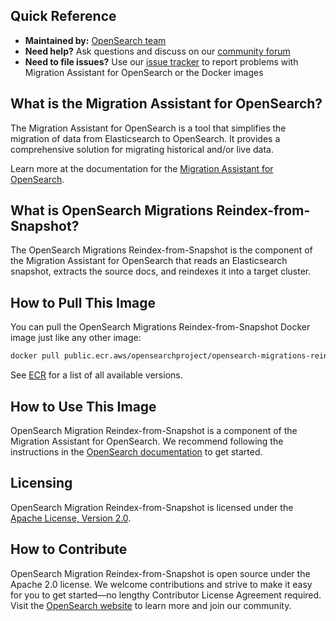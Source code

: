 ## Quick Reference

- **Maintained by:** [OpenSearch team](https://github.com/opensearch-project)
- **Need help?** Ask questions and discuss on our [community forum](https://forum.opensearch.org/tag/migration)
- **Need to file issues?** Use our [issue tracker](https://github.com/opensearch-project/opensearch-migrations/issues) to report problems with Migration Assistant for OpenSearch or the Docker images

## What is the Migration Assistant for OpenSearch?

The Migration Assistant for OpenSearch is a tool that simplifies the migration of data from Elasticsearch to OpenSearch. It provides a comprehensive solution for migrating historical and/or live data.

Learn more at the documentation for the [Migration Assistant for OpenSearch](https://docs.opensearch.org/docs/latest/migration-assistant).

## What is OpenSearch Migrations Reindex-from-Snapshot?

The OpenSearch Migrations Reindex-from-Snapshot is the component of the Migration Assistant for OpenSearch that reads an Elasticsearch snapshot, extracts the source docs, and reindexes it into a target cluster.

## How to Pull This Image

You can pull the OpenSearch Migrations Reindex-from-Snapshot Docker image just like any other image:

```bash
docker pull public.ecr.aws/opensearchproject/opensearch-migrations-reindex-from-snapshot:latest
```

See [ECR](https://gallery.ecr.aws/opensearchproject/opensearch-migrations-reindex-from-snapshot) for a list of all available versions.

## How to Use This Image

OpenSearch Migration Reindex-from-Snapshot is a component of the Migration Assistant for OpenSearch. We recommend following the instructions in the [OpenSearch documentation](https://docs.opensearch.org/docs/latest/migration-assistant) to get started.

## Licensing

OpenSearch Migration Reindex-from-Snapshot is licensed under the [Apache License, Version 2.0](https://www.apache.org/licenses/LICENSE-2.0).

## How to Contribute

OpenSearch Migration Reindex-from-Snapshot is open source under the Apache 2.0 license. We welcome contributions and strive to make it easy for you to get started—no lengthy Contributor License Agreement required. Visit the [OpenSearch website](https://opensearch.org) to learn more and join our community.
